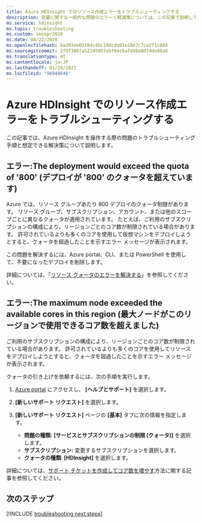 ```yaml
---
title: Azure HDInsight でのリソース作成エラーをトラブルシューティングする
description: 容量に関する一般的な問題のエラーと軽減策については、この記事で説明しています。
ms.service: hdinsight
ms.topic: troubleshooting
ms.custom: seoapr2020
ms.date: 04/22/2020
ms.openlocfilehash: bad934e02184c46c19dcda91e18e7c7ce2f1c884
ms.sourcegitcommit: 2f9f306fa5224595fa5f8ec6af498a0df4de08a8
ms.translationtype: HT
ms.contentlocale: ja-JP
ms.lasthandoff: 01/28/2021
ms.locfileid: "98944646"
---
```

# <a name="troubleshoot-resource-creation-failures-in-azure-hdinsight"></a>Azure HDInsight でのリソース作成エラーをトラブルシューティングする

この記事では、Azure HDInsight を操作する際の問題のトラブルシューティング手順と想定できる解決策について説明します。

## <a name="error-the-deployment-would-exceed-the-quota-of-800"></a>エラー:The deployment would exceed the quota of '800' (デプロイが '800' のクォータを超えています)

Azure では、リソース グループあたり 800 デプロイのクォータ制限があります。 リソース グループ、サブスクリプション、アカウント、または他のスコープごとに異なるクォータが適用されています。 たとえば、ご利用のサブスクリプションの構成により、リージョンごとのコア数が制限されている場合があります。 許可されているよりも多くのコアを使用して仮想マシンをデプロイしようとすると、クォータを超過したことを示すエラー メッセージが表示されます。

この問題を解決するには、Azure portal、CLI、または PowerShell を使用して、不要になったデプロイを削除します。

詳細については、「[リソース クォータのエラーを解決する](../azure-resource-manager/templates/error-resource-quota.md)」を参照してください。

## <a name="error-the-maximum-node-exceeded-the-available-cores-in-this-region"></a>エラー:The maximum node exceeded the available cores in this region (最大ノードがこのリージョンで使用できるコア数を超えました)

ご利用のサブスクリプションの構成により、リージョンごとのコア数が制限されている場合があります。 許可されているよりも多くのコアを使用してリソースをデプロイしようとすると、クォータを超過したことを示すエラー メッセージが表示されます。

クォータの引き上げを依頼するには、次の手順を実行します。

1. [Azure portal](https://portal.azure.com) にアクセスし、 **[ヘルプとサポート]** を選択します。

1. **[新しいサポート リクエスト]** を選択します。

1. **[新しいサポート リクエスト]** ページの **[基本]** タブに次の情報を指定します。

   * **問題の種類:** **[サービスとサブスクリプションの制限 (クォータ)]** を選択します。
   * **サブスクリプション:** 変更するサブスクリプションを選択します。
   * **クォータの種類**: **[HDInsight]** を選択します。

詳細については、[サポート チケットを作成してコア数を増やす](hdinsight-capacity-planning.md#quotas)方法に関する記事を参照してください。

## <a name="next-steps"></a>次のステップ

[!INCLUDE [troubleshooting next steps](../../includes/hdinsight-troubleshooting-next-steps.md)]